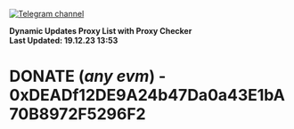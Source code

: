 [![Telegram channel](https://img.shields.io/endpoint?url=https://runkit.io/damiankrawczyk/telegram-badge/branches/master?url=https://t.me/n4z4v0d)](https://t.me/n4z4v0d) 

**Dynamic Updates Proxy List with Proxy Checker**  
**Last Updated: 19.12.23 13:53**

# DONATE (_any evm_) - 0xDEADf12DE9A24b47Da0a43E1bA70B8972F5296F2
